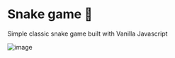 # Snake game 🐍

Simple classic snake game built with Vanilla Javascript

![image](https://github.com/ShivgunGaming/Snake/assets/102505925/b3bf9b6d-5e08-4db1-8353-4da51ce0b7ce)
